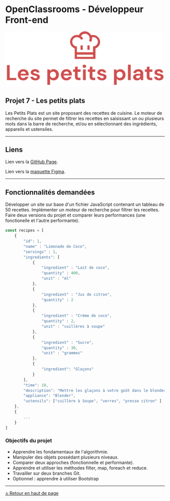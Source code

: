 # OpenClassrooms - Développeur Front-end

![Les petis plats logo](/assets/logo.png)

## <a id="start">Projet 7 - Les petits plats</a>

Les Petits Plats est un site proposant des recettes de cuisine.
Le moteur de recherche du site permet de filtrer les recettes en saisissant un ou plusieurs mots dans la barre de recherche, et/ou en sélectionnant des ingrédients, appareils et ustensiles.

---

## Liens

Lien vers la [GitHub Page](https://https://seilhan.github.io/SeilhanAndre_7_01032022/).

Lien vers la [maquette Figma](https://www.figma.com/file/xqeE1ZKlHUWi2Efo8r73NK/UI-Design-Les-Petits-Plats-FR?node-id=0%3A1).

---

## Fonctionnalités demandées

Développer un site sur base d'un fichier JavaScript contenant un tableau de 50 recettes.
Implémenter un moteur de recherche pour filtrer les recettes.
Faire deux versions du projet et comparer leurs performances (une fonctionelle et l'autre performante).

```js
const recipes = [
    {
        "id": 1,
        "name" : "Limonade de Coco",
        "servings" : 1,
        "ingredients": [
            {
                "ingredient" : "Lait de coco",
                "quantity" : 400,
                "unit" : "ml"
            },
            {
                "ingredient" : "Jus de citron",
                "quantity" : 2
            },
            {
                "ingredient" : "Crème de coco",
                "quantity" : 2,
                "unit" : "cuillères à soupe"
            },
            {
                "ingredient" : "Sucre",
                "quantity" : 30,
                "unit" : "grammes"
            },
            {
                "ingredient": "Glaçons"
            }
        ],
        "time": 10,
        "description": "Mettre les glaçons à votre goût dans le blender, ajouter le lait, la crème de coco, le jus de 2 citrons et le sucre. Mixer jusqu'à avoir la consistence désirée",
        "appliance": "Blender",
        "ustensils": ["cuillère à Soupe", "verres", "presse citron" ]
    },
    {
        ...
    }
]
```

### Objectifs du projet

- Apprendre les fondamentaux de l'algorithmie.
- Manipuler des objets possédant plusieurs niveaux.
- Comparer deux approches (fonctionnelle et performante).
- Apprendre et utiliser les méthodes filter, map, foreach et reduce.
- Travailler sur deux branches Git.
- Optionnel : apprendre à utiliser Bootstrap

---

[:top: Retour en haut de page](#start)

